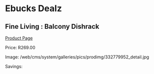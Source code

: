 
# Ebucks Dealz
## Fine Living : Balcony Dishrack
[Product Page](https://www.ebucks.com/web/shop/productSelected.do?prodId=1147641426&catId=714962196)

Price: R269.00

Image: /web/cms/system/galleries/pics/prodimg/332779952_detail.jpg

Savings: 


	
